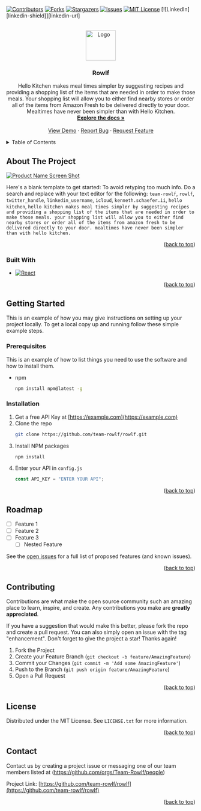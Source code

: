 <!-- Improved compatibility of back to top link: See: https://github.com/othneildrew/Best-README-Template/pull/73 -->

<a name="readme-top"></a>

<!--
*** Thanks for checking out the Best-README-Template. If you have a suggestion
*** that would make this better, please fork the repo and create a pull request
*** or simply open an issue with the tag "enhancement".
*** Don't forget to give the project a star!
*** Thanks again! Now go create something AMAZING! :D
-->

<!-- PROJECT SHIELDS -->
<!--
*** I'm using markdown "reference style" links for readability.
*** Reference links are enclosed in brackets [ ] instead of parentheses ( ).
*** See the bottom of this document for the declaration of the reference variables
*** for contributors-url, forks-url, etc. This is an optional, concise syntax you may use.
*** https://www.markdownguide.org/basic-syntax/#reference-style-links
-->

[![Contributors][contributors-shield]][contributors-url]
[![Forks][forks-shield]][forks-url]
[![Stargazers][stars-shield]][stars-url]
[![Issues][issues-shield]][issues-url]
[![MIT License][license-shield]][license-url]
[![LinkedIn][linkedin-shield]][linkedin-url]

<!-- PROJECT LOGO -->
<br />
<div align="center">
  <a href="https://github.com/team-rowlf/rowlf">
    <img src="public/largelogo.png" alt="Logo" width="80" height="80">
  </a>

<h3 align="center">Rowlf</h3>

  <p align="center">
    Hello Kitchen makes meal times simpler by suggesting recipes and providing a shopping list of the items that are needed in order to make those meals. Your shopping list will allow you to either find nearby stores or order all of the items from Amazon Fresh to be delivered directly to your door. Mealtimes have never been simpler than with Hello Kitchen.
    <br />
    <a href="https://github.com/team-rowlf/rowlf"><strong>Explore the docs »</strong></a>
    <br />
    <br />
    <a href="https://github.com/team-rowlf/rowlf">View Demo</a>
    ·
    <a href="https://github.com/team-rowlf/rowlf/issues">Report Bug</a>
    ·
    <a href="https://github.com/team-rowlf/rowlf/issues">Request Feature</a>
  </p>
</div>

<!-- TABLE OF CONTENTS -->
<details>
  <summary>Table of Contents</summary>
  <ol>
    <li>
      <a href="#about-the-project">About The Project</a>
      <ul>
        <li><a href="#built-with">Built With</a></li>
      </ul>
    </li>
    <li>
      <a href="#getting-started">Getting Started</a>
      <ul>
        <li><a href="#prerequisites">Prerequisites</a></li>
        <li><a href="#installation">Installation</a></li>
      </ul>
    </li>
    <li><a href="#usage">Usage</a></li>
    <li><a href="#roadmap">Roadmap</a></li>
    <li><a href="#contributing">Contributing</a></li>
    <li><a href="#license">License</a></li>
    <li><a href="#contact">Contact</a></li>
    <li><a href="#acknowledgments">Acknowledgments</a></li>
  </ol>
</details>

<!-- ABOUT THE PROJECT -->

## About The Project

[![Product Name Screen Shot][product-screenshot]](https://rowlf.herokuapp.com)

Here's a blank template to get started: To avoid retyping too much info. Do a search and replace with your text editor for the following: `team-rowlf`, `rowlf`, `twitter_handle`, `linkedin_username`, `icloud`, `kenneth.schaefer.ii`, `hello kitchen`, `hello kitchen makes meal times simpler by suggesting recipes and providing a shopping list of the items that are needed in order to make those meals. your shopping list will allow you to either find nearby stores or order all of the items from amazon fresh to be delivered directly to your door. mealtimes have never been simpler than with hello kitchen.`

<p align="right">(<a href="#readme-top">back to top</a>)</p>

### Built With

- [![React][react.js]][react-url]

<p align="right">(<a href="#readme-top">back to top</a>)</p>

<!-- GETTING STARTED -->

## Getting Started

This is an example of how you may give instructions on setting up your project locally.
To get a local copy up and running follow these simple example steps.

### Prerequisites

This is an example of how to list things you need to use the software and how to install them.

- npm
  ```sh
  npm install npm@latest -g
  ```

### Installation

1. Get a free API Key at [https://example.com](https://example.com)
2. Clone the repo
   ```sh
   git clone https://github.com/team-rowlf/rowlf.git
   ```
3. Install NPM packages
   ```sh
   npm install
   ```
4. Enter your API in `config.js`
   ```js
   const API_KEY = "ENTER YOUR API";
   ```

<p align="right">(<a href="#readme-top">back to top</a>)</p>

<!-- ROADMAP -->

## Roadmap

- [ ] Feature 1
- [ ] Feature 2
- [ ] Feature 3
  - [ ] Nested Feature

See the [open issues](https://github.com/team-rowlf/rowlf/issues) for a full list of proposed features (and known issues).

<p align="right">(<a href="#readme-top">back to top</a>)</p>

<!-- CONTRIBUTING -->

## Contributing

Contributions are what make the open source community such an amazing place to learn, inspire, and create. Any contributions you make are **greatly appreciated**.

If you have a suggestion that would make this better, please fork the repo and create a pull request. You can also simply open an issue with the tag "enhancement".
Don't forget to give the project a star! Thanks again!

1. Fork the Project
2. Create your Feature Branch (`git checkout -b feature/AmazingFeature`)
3. Commit your Changes (`git commit -m 'Add some AmazingFeature'`)
4. Push to the Branch (`git push origin feature/AmazingFeature`)
5. Open a Pull Request

<p align="right">(<a href="#readme-top">back to top</a>)</p>

<!-- LICENSE -->

## License

Distributed under the MIT License. See `LICENSE.txt` for more information.

<p align="right">(<a href="#readme-top">back to top</a>)</p>

<!-- CONTACT -->

## Contact

Contact us by creating a project issue or messaging one of our team members listed at (https://github.com/orgs/Team-Rowlf/people)

Project Link: [https://github.com/team-rowlf/rowlf](https://github.com/team-rowlf/rowlf)

<p align="right">(<a href="#readme-top">back to top</a>)</p>

<!-- MARKDOWN LINKS & IMAGES -->
<!-- https://www.markdownguide.org/basic-syntax/#reference-style-links -->

[contributors-shield]: https://img.shields.io/github/contributors/team-rowlf/rowlf.svg?style=for-the-badge
[contributors-url]: https://github.com/team-rowlf/rowlf/graphs/contributors
[forks-shield]: https://img.shields.io/github/forks/team-rowlf/rowlf.svg?style=for-the-badge
[forks-url]: https://github.com/team-rowlf/rowlf/network/members
[stars-shield]: https://img.shields.io/github/stars/team-rowlf/rowlf.svg?style=for-the-badge
[stars-url]: https://github.com/team-rowlf/rowlf/stargazers
[issues-shield]: https://img.shields.io/github/issues/team-rowlf/rowlf.svg?style=for-the-badge
[issues-url]: https://github.com/team-rowlf/rowlf/issues
[license-shield]: https://img.shields.io/github/license/team-rowlf/rowlf.svg?style=for-the-badge
[license-url]: https://github.com/team-rowlf/rowlf/blob/master/LICENSE.txt
[product-screenshot]: images/screenshot.png
[next.js]: https://img.shields.io/badge/next.js-000000?style=for-the-badge&logo=nextdotjs&logoColor=white
[next-url]: https://nextjs.org/
[react.js]: https://img.shields.io/badge/React-20232A?style=for-the-badge&logo=react&logoColor=61DAFB
[react-url]: https://reactjs.org/
[vue.js]: https://img.shields.io/badge/Vue.js-35495E?style=for-the-badge&logo=vuedotjs&logoColor=4FC08D
[vue-url]: https://vuejs.org/
[angular.io]: https://img.shields.io/badge/Angular-DD0031?style=for-the-badge&logo=angular&logoColor=white
[angular-url]: https://angular.io/
[svelte.dev]: https://img.shields.io/badge/Svelte-4A4A55?style=for-the-badge&logo=svelte&logoColor=FF3E00
[svelte-url]: https://svelte.dev/
[laravel.com]: https://img.shields.io/badge/Laravel-FF2D20?style=for-the-badge&logo=laravel&logoColor=white
[laravel-url]: https://laravel.com
[bootstrap.com]: https://img.shields.io/badge/Bootstrap-563D7C?style=for-the-badge&logo=bootstrap&logoColor=white
[bootstrap-url]: https://getbootstrap.com
[jquery.com]: https://img.shields.io/badge/jQuery-0769AD?style=for-the-badge&logo=jquery&logoColor=white
[jquery-url]: https://jquery.com
